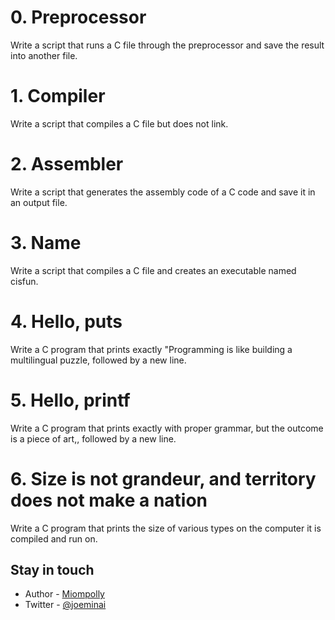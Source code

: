 # 0. Preprocessor
Write a script that runs a C file through the preprocessor and save the result into another file.

# 1. Compiler
Write a script that compiles a C file but does not link.

# 2. Assembler
Write a script that generates the assembly code of a C code and save it in an output file.

# 3. Name
Write a script that compiles a C file and creates an executable named cisfun.

# 4. Hello, puts
Write a C program that prints exactly "Programming is like building a multilingual puzzle, followed by a new line.

# 5. Hello, printf
Write a C program that prints exactly with proper grammar, but the outcome is a piece of art,, followed by a new line.

# 6. Size is not grandeur, and territory does not make a nation
Write a C program that prints the size of various types on the computer it is compiled and run on.


## Stay in touch

- Author - [Miompolly](https://github.com/Miompolly)
- Twitter - [@joeminai](https://twitter.com/joelminai)
